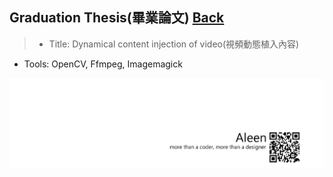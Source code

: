 ## Graduation Thesis(畢業論文)	[Back](./../summary.md)

> - Title: Dynamical content injection of video(視頻動態植入內容)
- Tools: OpenCV, Ffmpeg, Imagemagick

<a href="http://aleen42.github.io/" target="_blank" ><img src="./../../pic/tail.gif"></a>
